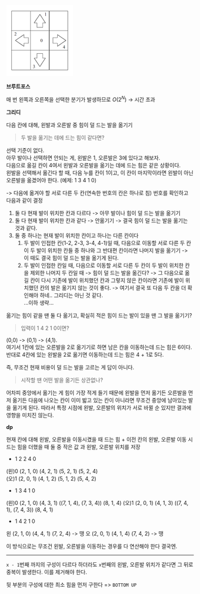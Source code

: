 ![](image.png)

**브루트포스**

매 번 왼쪽과 오른쪽을 선택한 분기가 발생하므로 $O(2^N)$ -> 시간 초과

**그리디**

다음 칸에 대해, 왼발과 오른발 중 힘이 덜 드는 발을 옮기기

> 두 발을 옮기는 데에 드는 힘이 같다면?

선택 기준이 없다.  
아무 발이나 선택하면 안되는 게, 왼발은 1, 오른발은 3에 있다고 해보자.  
다음으로 옮길 칸이 4여서 왼발과 오른발을 옮기는 데에 드는 힘은 같은 상황이다.  
왼발을 선택해서 옮긴다 할 때, 다음 누를 칸이 1이고, 이 칸이 마지막이라면 왼발이 아닌 오른발을 옮겼어야 한다.
(예제: 1 3 4 1 0)

-> 다음에 옮겨야 할 서로 다른 두 칸(연속한 번호의 칸은 하나로 침) 번호를 확인하고 다음과 같이 결정

1. 둘 다 현재 발이 위치한 칸과 다르다 -> 아무 발이나 힘이 덜 드는 발을 옮기기
2. 둘 다 현재 발이 위치한 칸과 같다 -> 안옮기기 -> 결국 힘이 덜 드는 발을 옮기는 것과 같다.
3. 둘 중 하나는 현재 발이 위치한 칸이고 하나는 다른 칸이다
   1. 두 발이 인접한 칸(1-2, 2-3, 3-4, 4-1)일 때, 다음으로 이동할 서로 다른 두 칸이 두 발이 위치한 칸들 중 하나와 그 반대편 칸이라면
      나머지 발을 옮기기 -> 이 때도 결국 힘이 덜 드는 발을 옮기게 된다.
   2. 두 발이 인접한 칸일 때, 다음으로 이동할 서로 다른 두 칸이 두 발이 위치한 칸을 제외한 나머지 두 칸일 때 -> 힘이 덜 드는 발을 옮긴다?
      -> 그 다음으로 옮길 칸이 다시 기존에 발이 위치했던 칸과 그렇지 않은 칸이라면 기존에 발이 위치했던 칸의 발은 옮기지 않는 것이 좋다.
      -> 여기서 결국 또 다음 두 칸을 더 확인해야 하네.. 그리디는 아닌 것 같다.  
      ...이하 생략...

옮기는 힘이 같을 땐 둘 다 옮기고, 확실히 적은 힘이 드는 발이 있을 땐 그 발을 옮기기?

> 입력이 1 4 2 1 0이면?

(0,0) -> (0,1) -> (4,1).  
여기서 1칸에 있는 오른발을 2로 옮기기로 하면 남은 칸을 이동하는데 드는 힘은 6이다.  
반대로 4칸에 있는 왼발을 2로 옮기면 이동하는데 드는 힘은 4 + 1로 5다.

즉, 무조건 현재 비용이 덜 드는 발을 고르는 게 답이 아니다.

> 시작할 땐 어떤 발을 옮기든 상관없나?

어차피 중앙에서 옮기는 게 힘이 가장 적게 들기 때문에 왼발을 먼저 옮기든 오른발을 먼저 옮기든 다음에 나오는 칸이 이미 밟고 있는 칸이 아니라면 무조건 중앙에 남아있는 발을 옮기게 된다. 따라서 특정 시점에 왼발, 오른발의 위치가 서로 바뀔 순 있지만 결과에 영향을 미치진 않는다.

**dp**

현재 칸에 대해 왼발, 오른발을 이동시켰을 때 드는 힘 + 이전 칸의 왼발, 오른발 이동 시 드는 힘을 더했을 때 둘 중 작은 값 과 왼발, 오른발 위치를 저장

- 1 2 2 4 0

(왼)0 (2, 1, 0) (4, 2, 1) (5, 2, 1) (5, 2, 4)  
(오)1 (2, 0, 1) (4, 1, 2) (5, 1, 2) (5, 4, 2)

- 1 3 4 1 0

(왼)0 (2, 1, 0) (4, 3, 1) ((7, 1, 4), (7, 3, 4)) (8, 1, 4)
(오)1 (2, 0, 1) (4, 1, 3) ((7, 4, 1), (7, 4, 3)) (8, 4, 1)

- 1 4 2 1 0

왼 (2, 1, 0) (4, 4, 1) (7, 2, 4) -> 땡
오 (2, 0, 1) (4, 1, 4) (7, 4, 2) -> 땡

이 방식으로는 무조건 왼발, 오른발을 이동하는 경우를 다 연산해야 한다 결국엔.

---

`x - 1`번째 까지의 구성이 다르다 하더라도 `x`번째의 왼발, 오른발 위치가 같다면 그 뒤로 중복이 발생한다. 이를 제거해야 한다.

뒷 부분의 구성에 대한 최소 힘을 먼저 구한다 => `BOTTOM UP`
